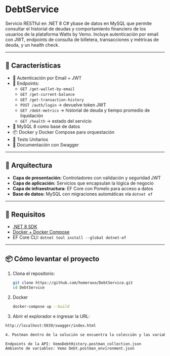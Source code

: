 # DebtService

Servicio RESTful en .NET 8 C# ybase de datos en MySQL que permite consultar el historial de deudas y comportamiento financiero de los usuarios de la plataforma Watts by Vemo. Incluye autenticación por email con JWT, endpoints de consulta de billetera, transacciones y métricas de deuda, y un health check.

---

## 🚀 Características

- 🔐 Autenticación por Email + JWT
- 💼 Endpoints:
  - `GET /get-wallet-by-email`
  - `GET /get-current-balance`
  - `GET /get-transaction-history`
  - `POST /auth/login` → devuelve token JWT
  - `GET /debt-metrics` → historial de deuda y tiempo promedio de liquidación
  - `GET /health` → estado del servicio
- 🐘 MySQL 8 como base de datos
- 📦 Docker y Docker Compose para orquestación
- 🧪 Tests Unitarios
- 📄 Documentación con Swagger

---

## 🧱 Arquitectura

- **Capa de presentación:** Controladores con validación y seguridad JWT
- **Capa de aplicación:** Servicios que encapsulan la lógica de negocio
- **Capa de infraestructura:** EF Core con Pomelo para acceso a datos
- **Base de datos:** MySQL con migraciones automáticas vía `dotnet ef`

---

## 🧪 Requisitos

- [.NET 8 SDK](https://dotnet.microsoft.com/en-us/download)
- [Docker + Docker Compose](https://www.docker.com/)
- EF Core CLI: `dotnet tool install --global dotnet-ef`

---

## 📦 Cómo levantar el proyecto

1. Clona el repositorio:
   ```bash
   git clone https://github.com/homeraxo/DebtService.git
   cd DebtService


2. Docker
   ```bash
   docker-compose up --build

3. Abrir el explorador e ingresar la URL:
  ```bash
  http://localhost:5039/swagger/index.html

4. Postman dentro de la solución se encuentra la colección y las variables

  Endpoints de la API: VemoDebtHistory.postman_collection.json
  Ambiente de variables: Vemo Debt.postman_environment.json
   
